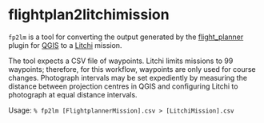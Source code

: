 # flightplan2litchimission
`fp2lm` is a tool for converting the output generated by the [flight_planner](https://github.com/JMG30/flight_planner) plugin for [QGIS](https://www.qgis.org/en/site/) to a [Litchi](https://flylitchi.com) mission.

The tool expects a CSV file of waypoints.  Litchi limits missions to 99 waypoints; therefore, for this workflow, waypoints are only used for course changes.  Photograph intervals may be set expediently by measuring the distance between projection centres in QGIS and configuring Litchi to photograph at equal distance intervals.

Usage: `% fp2lm [FlightplannerMission].csv > [LitchiMission].csv`
